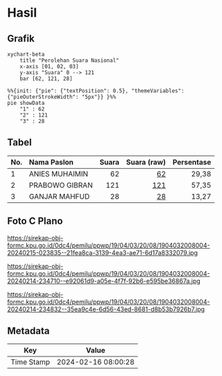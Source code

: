 # Hasil

## Grafik

```mermaid
xychart-beta
    title "Perolehan Suara Nasional"
    x-axis [01, 02, 03]
    y-axis "Suara" 0 --> 121
    bar [62, 121, 28]
```

```mermaid
%%{init: {"pie": {"textPosition": 0.5}, "themeVariables": {"pieOuterStrokeWidth": "5px"}} }%%
pie showData
    "1" : 62
    "2" : 121
    "3" : 28
```

## Tabel

| No. | Nama Paslon    | Suara | Suara (raw) | Persentase |
|:--- |:-------------- | -----:| -----------:| ----------:|
| 1   | ANIES MUHAIMIN | 62    | [62][p-1]   | 29,38      |
| 2   | PRABOWO GIBRAN | 121   | [121][p-2]  | 57,35      |
| 3   | GANJAR MAHFUD  | 28    | [28][p-3]   | 13,27      |


[p-1]: https://github.com/gigit-pemilu/pemilu-2024/blob/main/pilpres/hitung-suara/sub/19-kepulauan-bangka-belitung/sub/04-bangka-tengah/sub/03-sungai-selan/sub/2008-sungai-selan-atas/sub/004-tps/sub/paslon-1.txt
[p-2]: https://github.com/gigit-pemilu/pemilu-2024/blob/main/pilpres/hitung-suara/sub/19-kepulauan-bangka-belitung/sub/04-bangka-tengah/sub/03-sungai-selan/sub/2008-sungai-selan-atas/sub/004-tps/sub/paslon-2.txt
[p-3]: https://github.com/gigit-pemilu/pemilu-2024/blob/main/pilpres/hitung-suara/sub/19-kepulauan-bangka-belitung/sub/04-bangka-tengah/sub/03-sungai-selan/sub/2008-sungai-selan-atas/sub/004-tps/sub/paslon-3.txt

## Foto C Plano

https://sirekap-obj-formc.kpu.go.id/0dc4/pemilu/ppwp/19/04/03/20/08/1904032008004-20240215-023835--21fea8ca-3139-4ea3-ae71-6d17a8332079.jpg

https://sirekap-obj-formc.kpu.go.id/0dc4/pemilu/ppwp/19/04/03/20/08/1904032008004-20240214-234710--e92061d9-a05e-4f7f-92b6-e595be36867a.jpg

https://sirekap-obj-formc.kpu.go.id/0dc4/pemilu/ppwp/19/04/03/20/08/1904032008004-20240214-234832--35ea9c4e-6d56-43ed-8681-d8b53b7926b7.jpg


## Metadata

| Key        | Value               |
| ---------- | ------------------- |
| Time Stamp | 2024-02-16 08:00:28 |




